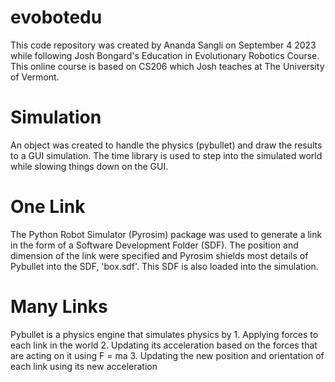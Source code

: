 # evobotedu
This code repository was created by Ananda Sangli on September 4 2023 while following Josh Bongard's Education in Evolutionary Robotics Course. This online course is based on CS206 which Josh teaches at The University of Vermont.
# Simulation
An object was created to handle the physics (pybullet) and draw the results to a GUI simulation. The time library is used to step into the simulated world while slowing things down on the GUI.
# One Link
The Python Robot Simulator (Pyrosim) package was used to generate a link in the form of a Software Development Folder (SDF). The position and dimension of the link were specified and Pyrosim shields most details of Pybullet into the SDF, 'box.sdf'. This SDF is also loaded into the simulation.
# Many Links
Pybullet is a physics engine that simulates physics by
    1. Applying forces to each link in the world
    2. Updating its acceleration based on the forces that are acting on it using F = ma
    3. Updating the new position and orientation of each link using its new acceleration
